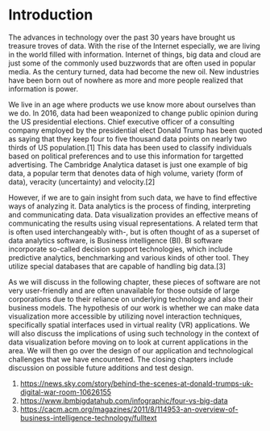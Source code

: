 # Introduction

The advances in technology over the past 30 years have brought us treasure troves of data. With the rise of the Internet especially, we are living in the world filled with information. Internet of things, big data and cloud are just some of the commonly used buzzwords that are often used in popular media. As the century turned, data had become the new oil. New industries have been born out of nowhere as more and more people realized that information is power.

We live in an age where products we use know more about ourselves than we do. In 2016, data had been weaponized to change public opinion during the US presidential elections. Chief executive officer of a consulting company employed by the presidential elect Donald Trump has been quoted as saying that they keep four to five thousand data points on nearly two thirds of US population.[1] This data has been used to classify individuals based on political preferences and to use this information for targetted advertising. The Cambridge Analytica dataset is just one example of big data, a popular term that denotes data of high volume, variety (form of data), veracity (uncertainty) and velocity.[2]

However, if we are to gain insight from such data, we have to find effective ways of analyzing it. Data analytics is the process of finding, interpreting and communicating data. Data visualization provides an effective means of communicating the results using visual representations. A related term that is often used interchangeably with-, but is often thought of as a superset of data analytics software, is Business intelligence (BI). BI software incorporate so-called decision support technologies, which include predictive analytics, benchmarking and various kinds of other tool. They utilize special databases that are capable of handling big data.[3]

As we will discuss in the following chapter, these pieces of software are not very user-friendly and are often unavailable for those outside of large corporations due to their reliance on underlying technology and also their business models. The hypothesis of our work is whether we can make data visualization more accessible by utilizing novel interaction techniques, specifically spatial interfaces used in virtual reality (VR) applications. We will also discuss the implications of using such technology in the context of data visualization before moving on to look at current applications in the area. We will then go over the design of our application and technological challenges that we have encountered. The closing chapters include discussion on possible future additions and test design.

1. https://news.sky.com/story/behind-the-scenes-at-donald-trumps-uk-digital-war-room-10626155
2. https://www.ibmbigdatahub.com/infographic/four-vs-big-data
3. https://cacm.acm.org/magazines/2011/8/114953-an-overview-of-business-intelligence-technology/fulltext